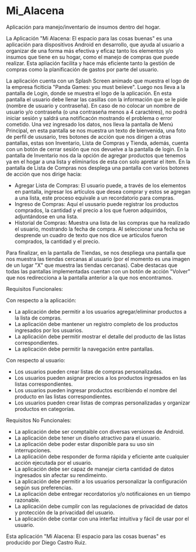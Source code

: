 # Mi_Alacena
Aplicación para manejo/inventario de insumos dentro del hogar.

La Aplicación "Mi Alacena: El espacio para las cosas buenas" es una aplicación para dispositivos Android en desarrollo, que ayuda al usuario a organizar de una forma más efectiva y eficaz tanto los elementos
y/o insumos que tiene en su hogar, como el manejo de compras que puede realizar. 
Esta apliación facilita y hace más eficiente tanto la gestión de compras como la planificación de gastos por parte del usuario.

La aplicación cuenta con un Splash Screen animado que muestra el logo de la empresa ficiticia "Panda Games: you must beiieve". 
Luego nos lleva a la pantalla de Login, donde se muestra el logo de la aplicación. En esta pantalla el usuario debe llenar las casillas con la información que se le pide (nombre de usuario y contraseña).
En caso de no colocar un nombre de usuario y/o contraseña (o una contraseña menos a 4 caractéres), no podrá iniciar sesión y saldrá una notificacón mostrando el problema o error cometido.
Una vez ingresado los datos, nos lleva la pantalla de Menú Principal, en esta pantalla se nos muestra un texto de bienvenida, una foto de perfil de ususario, tres botones de acción que nos dirigen a otras pantallas,
estas son Inventario, Lista de Compras y Tienda, además, cuenta con un botón de cerrar sesión que nos devuelve a la pantalla de login.
En la pantalla de Inventario nos da la opción de agregar productos que tenemos ya en el hogar a una lista y eliminarlos de esta con solo apretar el item.
En la pantalla de Lista de Compras nos desplega una pantalla con varios botones de acción que nos dirige hacia:
- Agregar Lista de Compras: El usuario puede, a través de los elementos en pantalla, ingresar los artículos que desea comprar y estos se agregan a una lista, este proceso equivale a un recordatorio para compras.
- Ingreso de Compras: Aquí el ususario puede registrar los productos comprados, la cantidad y el precio a los que fueron adquiridos, adjuntándose en una lista.
- Historial de Compras: Muestra una lista de las compras que ha realizado el usuario, mostrando la fecha de compra. Al seleccionar una fecha se desprende un cuadro de texto que nos dice ue articulos fueron comprados, la cantidad y el precio.

Para finalizar, en la pantalla de Tiendas, se nos despliega una pantalla que nos muestra las tiendas cercanas al usuario (por el momento es una imagen de un lugar "X" que muestra las tiendas cercanas).
Cabe destacas que todas las pantallas implementadas cuentan con un botón de acción "Volver" que nos redirecciona a la pantalla anterior a la que nos encontramos.



Requisitos Funcionales:

Con respecto a la aplicación:
- La aplicación debe permitir a los usuarios agregar/eliminar productos a la lista de compras.
- La aplicación debe mantener un registro completo de los productos ingresados por los usuarios.
- La aplicación debe permitir mostrar el detalle del producto de las listas correspondientes.
- La aplicación debe permitir la navegación entre pantallas.

Con respecto al usuario:
- Los usuarios pueden crear listas de compras personalizadas.
- Los usuarios pueden asignar precios a los productos ingresados en las listas correspondientes.
- Los usuarios pueden ingresar productos escribiendo el nombre del producto en las listas correspondientes.
- Los usuarios pueden crear listas de compras personalizadas y organizar productos en categorías.

Requisitos No Funcionales:

- La aplicación debe ser comptaible con diversas versiones de Android.
- La aplicación debe tener un diseño atractivo para el usuario.
- La aplicación debe poder estar disponible para su uso sin interrupciones.
- La aplicación debe responder de forma rápida y eficiente ante cualquier acción ejecutada por el usuario.
- La aplicación debe ser capaz de manejar cierta cantidad de datos ingresados sin afectar su rendimeinto.
- La aplicación debe permitir a los usuarios personalizar la configuración según sus preferencias.
- La aplicación debe entregar recordatorios y/o notificaiones en un tiempo razonable.
- La aplicación debe cumplir con las regulaciones de privacidad de datos y protección de la privacidad del usuario.
- La aplicación debe contar con una interfaz intuitiva y fácil de usar por el usuario.

Esta aplicación "Mi Alacena: El espacio para las cosas buenas" es producido por Diego Castro Ruiz. 



